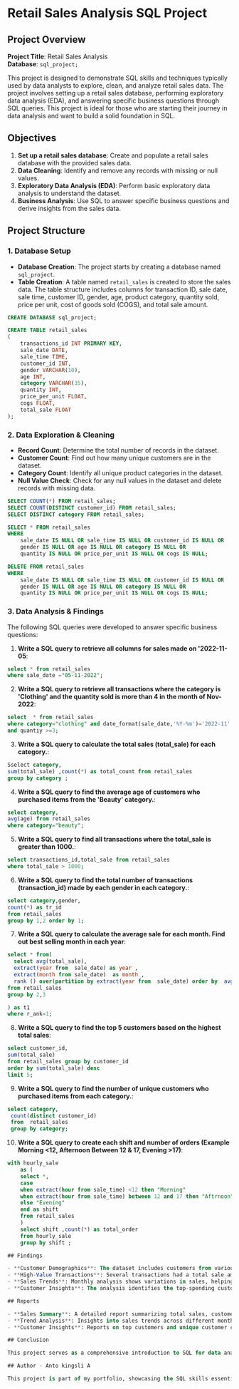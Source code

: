 # Retail Sales Analysis SQL Project

## Project Overview

**Project Title**: Retail Sales Analysis   
**Database**: `sql_project;`

This project is designed to demonstrate SQL skills and techniques typically used by data analysts to explore, clean, and analyze retail sales data. The project involves setting up a retail sales database, performing exploratory data analysis (EDA), and answering specific business questions through SQL queries. This project is ideal for those who are starting their journey in data analysis and want to build a solid foundation in SQL.

## Objectives

1. **Set up a retail sales database**: Create and populate a retail sales database with the provided sales data.
2. **Data Cleaning**: Identify and remove any records with missing or null values.
3. **Exploratory Data Analysis (EDA)**: Perform basic exploratory data analysis to understand the dataset.
4. **Business Analysis**: Use SQL to answer specific business questions and derive insights from the sales data.

## Project Structure

### 1. Database Setup

- **Database Creation**: The project starts by creating a database named `sql_project`.
- **Table Creation**: A table named `retail_sales` is created to store the sales data. The table structure includes columns for transaction ID, sale date, sale time, customer ID, gender, age, product category, quantity sold, price per unit, cost of goods sold (COGS), and total sale amount.

```sql
CREATE DATABASE sql_project;

CREATE TABLE retail_sales
(
    transactions_id INT PRIMARY KEY,
    sale_date DATE,	
    sale_time TIME,
    customer_id INT,	
    gender VARCHAR(10),
    age INT,
    category VARCHAR(35),
    quantity INT,
    price_per_unit FLOAT,	
    cogs FLOAT,
    total_sale FLOAT
);
```

### 2. Data Exploration & Cleaning

- **Record Count**: Determine the total number of records in the dataset.
- **Customer Count**: Find out how many unique customers are in the dataset.
- **Category Count**: Identify all unique product categories in the dataset.
- **Null Value Check**: Check for any null values in the dataset and delete records with missing data.

```sql
SELECT COUNT(*) FROM retail_sales;
SELECT COUNT(DISTINCT customer_id) FROM retail_sales;
SELECT DISTINCT category FROM retail_sales;

SELECT * FROM retail_sales
WHERE 
    sale_date IS NULL OR sale_time IS NULL OR customer_id IS NULL OR 
    gender IS NULL OR age IS NULL OR category IS NULL OR 
    quantity IS NULL OR price_per_unit IS NULL OR cogs IS NULL;

DELETE FROM retail_sales
WHERE 
    sale_date IS NULL OR sale_time IS NULL OR customer_id IS NULL OR 
    gender IS NULL OR age IS NULL OR category IS NULL OR 
    quantity IS NULL OR price_per_unit IS NULL OR cogs IS NULL;
```

### 3. Data Analysis & Findings

The following SQL queries were developed to answer specific business questions:

1. **Write a SQL query to retrieve all columns for sales made on '2022-11-05**:
```sql
select * from retail_sales
where sale_date ="05-11-2022";
```

2. **Write a SQL query to retrieve all transactions where the category is 'Clothing' and the quantity sold is more than 4 in the month of Nov-2022**:
```sql
select  * from retail_sales 
where category="clothing" and date_format(sale_date,'%Y-%m')='2022-11'
and quantiy >=3;
```

3. **Write a SQL query to calculate the total sales (total_sale) for each category.**:
```sql
Sselect category,
sum(total_sale) ,count(*) as total_count from retail_sales
group by category ;
```

4. **Write a SQL query to find the average age of customers who purchased items from the 'Beauty' category.**:
```sql
select category,
avg(age) from retail_sales 
where category="beauty";
```

5. **Write a SQL query to find all transactions where the total_sale is greater than 1000.**:
```sql
select transactions_id,total_sale from retail_sales 
where total_sale > 1000;
```

6. **Write a SQL query to find the total number of transactions (transaction_id) made by each gender in each category.**:
```sql
select category,gender,
count(*) as tr_id
from retail_sales
group by 1,2 order by 1;
```

7. **Write a SQL query to calculate the average sale for each month. Find out best selling month in each year**:
```sql
select * from(
  select avg(total_sale),
  extract(year from  sale_date) as year ,
  extract(month from sale_date)  as month ,
  rank () over(partition by extract(year from  sale_date) order by  avg(total_sale) desc  )as r_ank
from retail_sales 
group by 2,3

) as t1
where r_ank=1;
```

8. **Write a SQL query to find the top 5 customers based on the highest total sales**:
```sql
select customer_id,
sum(total_sale)
from retail_sales group by customer_id 
order by sum(total_sale) desc
limit 5;
```

9. **Write a SQL query to find the number of unique customers who purchased items from each category.**:
```sql
select category,
 count(distinct customer_id) 
 from  retail_sales 
 group by category;

```

10. **Write a SQL query to create each shift and number of orders (Example Morning <12, Afternoon Between 12 & 17, Evening >17)**:
```sql
with hourly_sale 
	as (
	select *,
	case 
	when extract(hour from sale_time) <12 then "Morning"
	when extract(hour from sale_time) between 12 and 17 then "Aftrnoon"
	else "Evening"
	end as shift
	from retail_sales
	) 
	select shift ,count(*) as total_order
	from hourly_sale 
	group by shift ;

## Findings

- **Customer Demographics**: The dataset includes customers from various age groups, with sales distributed across different categories such as Clothing and Beauty.
- **High-Value Transactions**: Several transactions had a total sale amount greater than 1000, indicating premium purchases.
- **Sales Trends**: Monthly analysis shows variations in sales, helping identify peak seasons.
- **Customer Insights**: The analysis identifies the top-spending customers and the most popular product categories.

## Reports

- **Sales Summary**: A detailed report summarizing total sales, customer demographics, and category performance.
- **Trend Analysis**: Insights into sales trends across different months and shifts.
- **Customer Insights**: Reports on top customers and unique customer counts per category.

## Conclusion

This project serves as a comprehensive introduction to SQL for data analysts, covering database setup, data cleaning, exploratory data analysis, and business-driven SQL queries. The findings from this project can help drive business decisions by understanding sales patterns, customer behavior, and product performance.

## Author - Anto kingsli A

This project is part of my portfolio, showcasing the SQL skills essential for data analyst roles. 

 


